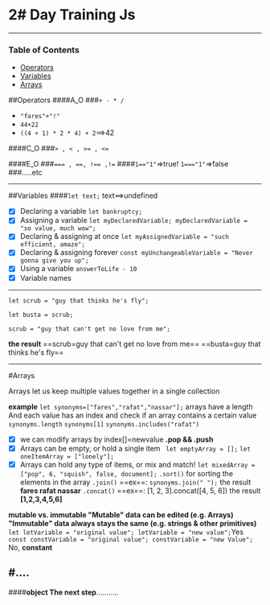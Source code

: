 # 2# Day Training Js
---
### Table of Contents
- [Operators
](#operators)
- [Variables](#variables)
- [Arrays](#arrays)




##Operators 
####A_O
###`+ - * /`
- `"fares"+"!"`
- `44+22`
- `((4 + 1) * 2 * 4) + 2`==>42

####C_O
###`> , < , >= , <= `

####E_O
###`=== , ==, !== ,!=`
####`1=="1"`=>true!  `1==="1"`=>false
###.....etc

---
##Variables
####`let text;` text==>undefined
- [x] Declaring a variable `let bankruptcy;`
 - [x] Assigning a variable `let myDeclaredVariable;
myDeclaredVariable = "so value, much wow";`
 - [x] Declaring & assigning at once `let myAssignedVariable = "such efficient, amaze";`
 - [x] Declaring & assigning forever `const myUnchangeableVariable = "Never gonna give you up";`
  - [x] Using a variable `answerToLife - 10
`
- [x] Variable names
---
`let scrub = "guy that thinks he's fly";`

`let busta = scrub;`

`scrub = "guy that can't get no love from me";`

**the result**
==scrub=guy that can't get no love from me==
==busta=guy that thinks he's fly==

---
#Arrays

Arrays let us keep multiple values together in a single collection

**example**
`let synonyms=["fares","rafat","nassar"];`
arrays have a length And each value has an index and check if an array contains a certain value
`synonyms.length`
`synonyms[1]`
`synonyms.includes("rafat")
`
- [x] we can modify arrays
by index[]=newvalue
**.pop && .push**
- [x] Arrays can be empty, or hold a single item
` let emptyArray = [];`
`let oneItemArray = ["lonely"];`
- [x] Arrays can hold any type of items, or mix and match!
 `let mixedArray = ["pop", 6, "squish", false, document];`
`.sort()` for sorting the elements in the array
`.join()` 
==ex==: `synonyms.join(" ");`
the result **fares rafat nassar** 
`.concat()`
==ex==: [1, 2, 3].concat([4, 5, 6])
the result **[1,2,3,4,5,6]**

**mutable vs. immutable
"Mutable" data can be edited (e.g. Arrays)    
"Immutable" data always stays the same (e.g. strings & other primitives)**
`let letVariable = "original value";
letVariable = "new value";`Yes 
`const constVariable = "original value";
constVariable = "new Value";` No, **constant**

#....
---

####**object The next step**...........
